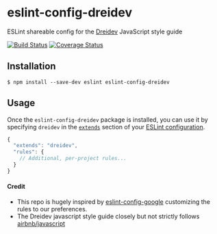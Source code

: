 # eslint-config-dreidev
ESLint shareable config for the [Dreidev](http://dreidev.com) JavaScript style guide

[![Build Status](https://travis-ci.org/dreidev/eslint-config-dreidev.svg?branch=master)](https://travis-ci.org/dreidev/eslint-config-dreidev) [![Coverage Status](https://coveralls.io/repos/github/dreidev/eslint-config-dreidev/badge.svg?branch=master)](https://coveralls.io/github/dreidev/eslint-config-dreidev?branch=master)

## Installation

```
$ npm install --save-dev eslint eslint-config-dreidev
```

## Usage

Once the `eslint-config-dreidev` package is installed, you can use it by specifying `dreidev` in the [`extends`](http://eslint.org/docs/user-guide/configuring#extending-configuration-files) section of your [ESLint configuration](http://eslint.org/docs/user-guide/configuring).

```js
{
  "extends": "dreidev",
  "rules": {
    // Additional, per-project rules...
  }
}
```

#### Credit
- This repo is hugely inspired by [eslint-config-google](https://github.com/google/eslint-config-google) customizing the rules to our preferences.
- The Dreidev javascript style guide closely but not strictly follows [airbnb/javascript](https://github.com/airbnb/javascript)
